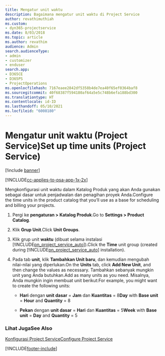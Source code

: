 ```yaml
---
title: Mengatur unit waktu
description: Bagaimana mengatur unit waktu di Project Service
author: revathimuthiah
ms.custom:
- dyn365-projectservice
ms.date: 8/03/2018
ms.topic: article
ms.author: revathim
audience: Admin
search.audienceType:
- admin
- customizer
- enduser
search.app:
- D365CE
- D365PS
- ProjectOperations
ms.openlocfilehash: 7167eaee2842df5358b4de7ea40f65ef0364baf8
ms.sourcegitcommit: 40f68387f594180af64a5e5c748b6efa188bd300
ms.translationtype: HT
ms.contentlocale: id-ID
ms.lasthandoff: 05/10/2021
ms.locfileid: "6008180"
---
```

# <a name="set-up-time-units-project-service"></a><span data-ttu-id="982f1-103">Mengatur unit waktu (Project Service)</span><span class="sxs-lookup"><span data-stu-id="982f1-103">Set up time units (Project Service)</span></span>

[!include [banner](../includes/psa-now-project-operations.md)]

[!INCLUDE[cc-applies-to-psa-app-1x-2x](../includes/cc-applies-to-psa-app-1x-2x.md)]

<span data-ttu-id="982f1-104">Mengkonfigurasi unit waktu dalam Katalog Produk yang akan Anda gunakan sebagai dasar untuk penjadwalan dan penagihan proyek Anda.</span><span class="sxs-lookup"><span data-stu-id="982f1-104">Configure the time units in the product catalog that you’ll use as a base for scheduling and billing your projects.</span></span>  
  
1. <span data-ttu-id="982f1-105">Pergi ke **pengaturan > Katalog Produk**.</span><span class="sxs-lookup"><span data-stu-id="982f1-105">Go to **Settings > Product Catalog**.</span></span>  
  
2. <span data-ttu-id="982f1-106">Klik **Grup Unit**.</span><span class="sxs-lookup"><span data-stu-id="982f1-106">Click **Unit Groups**.</span></span>  
  
3. <span data-ttu-id="982f1-107">Klik grup unit **waktu** (dibuat selama instalasi [!INCLUDE[pn_project_service_auto](../includes/pn-project-service-auto.md)]).</span><span class="sxs-lookup"><span data-stu-id="982f1-107">Click the **Time** unit group (created during [!INCLUDE[pn_project_service_auto](../includes/pn-project-service-auto.md)] installation).</span></span>  
  
4. <span data-ttu-id="982f1-108">Pada tab **unit**, klik **Tambahkan Unit baru**, dan kemudian mengubah nilai-nilai yang diperlukan.</span><span class="sxs-lookup"><span data-stu-id="982f1-108">On the **Units** tab, click **Add New Unit**, and then change the values as necessary.</span></span> <span data-ttu-id="982f1-109">Tambahkan sebanyak mungkin unit yang Anda butuhkan.</span><span class="sxs-lookup"><span data-stu-id="982f1-109">Add as many units as you need.</span></span> <span data-ttu-id="982f1-110">Misalnya, Anda mungkin ingin membuat unit berikut:</span><span class="sxs-lookup"><span data-stu-id="982f1-110">For example, you might want to create the following units:</span></span>  
  
   - <span data-ttu-id="982f1-111">**Hari** dengan **unit dasar** = **Jam** dan **Kuantitas** = 8</span><span class="sxs-lookup"><span data-stu-id="982f1-111">**Day** with **Base unit** = **Hour** and **Quantity** = 8</span></span>  
  
   - <span data-ttu-id="982f1-112">**Pekan** dengan **unit dasar** = **Hari** dan **Kuantitas** = 5</span><span class="sxs-lookup"><span data-stu-id="982f1-112">**Week** with **Base unit** = **Day** and **Quantity** = 5</span></span>  
  
### <a name="see-also"></a><span data-ttu-id="982f1-113">Lihat Juga</span><span class="sxs-lookup"><span data-stu-id="982f1-113">See Also</span></span>  
 [<span data-ttu-id="982f1-114">Konfigurasi Project Service</span><span class="sxs-lookup"><span data-stu-id="982f1-114">Configure Project Service</span></span>](../psa/configure.md)


[!INCLUDE[footer-include](../includes/footer-banner.md)]